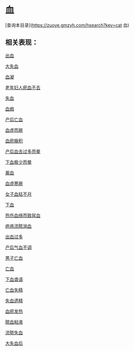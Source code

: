 # 血
[查询本目录](https://zuoye.gmzyh.com/hsearch?key=cat 血)

## 相关表现：

[出血](https://zuoye.gmzyh.com/search?key=出血)
[大失血](https://zuoye.gmzyh.com/search?key=大失血)
[血凝](https://zuoye.gmzyh.com/search?key=血凝)
[老年妇人瘀血不去](https://zuoye.gmzyh.com/search?key=老年妇人瘀血不去)
[失血](https://zuoye.gmzyh.com/search?key=失血)
[血瘕](https://zuoye.gmzyh.com/search?key=血瘕)
[产后亡血](https://zuoye.gmzyh.com/search?key=产后亡血)
[血虚而厥](https://zuoye.gmzyh.com/search?key=血虚而厥)
[血瘀癥积](https://zuoye.gmzyh.com/search?key=血瘀癥积)
[产后血去过多而晕](https://zuoye.gmzyh.com/search?key=产后血去过多而晕)
[下血极少而晕](https://zuoye.gmzyh.com/search?key=下血极少而晕)
[蓄血](https://zuoye.gmzyh.com/search?key=蓄血)
[血虚寒厥](https://zuoye.gmzyh.com/search?key=血虚寒厥)
[女子血枯不月](https://zuoye.gmzyh.com/search?key=女子血枯不月)
[下血](https://zuoye.gmzyh.com/search?key=下血)
[热伤血络而致尿血](https://zuoye.gmzyh.com/search?key=热伤血络而致尿血)
[疮疡流脓淌血](https://zuoye.gmzyh.com/search?key=疮疡流脓淌血)
[出血过多](https://zuoye.gmzyh.com/search?key=出血过多)
[产后气血不调](https://zuoye.gmzyh.com/search?key=产后气血不调)
[男子亡血](https://zuoye.gmzyh.com/search?key=男子亡血)
[亡血](https://zuoye.gmzyh.com/search?key=亡血)
[下血谵语](https://zuoye.gmzyh.com/search?key=下血谵语)
[亡血失精](https://zuoye.gmzyh.com/search?key=亡血失精)
[失血遗精](https://zuoye.gmzyh.com/search?key=失血遗精)
[血瘀发热](https://zuoye.gmzyh.com/search?key=血瘀发热)
[脓血粘液](https://zuoye.gmzyh.com/search?key=脓血粘液)
[流脓失血](https://zuoye.gmzyh.com/search?key=流脓失血)
[大失血后](https://zuoye.gmzyh.com/search?key=大失血后)